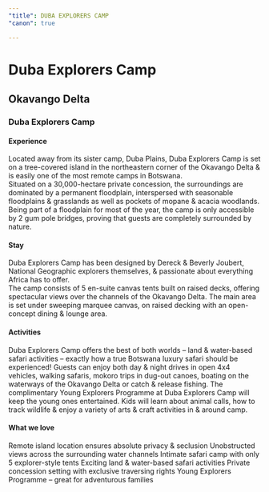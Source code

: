 ```yaml
---
"title": DUBA EXPLORERS CAMP
"canon": true

---
```


# Duba Explorers Camp
## Okavango Delta
### Duba Explorers Camp

#### Experience
Located away from its sister camp, Duba Plains, Duba Explorers Camp is set on a tree-covered island in the northeastern corner of the Okavango Delta &amp; is easily one of the most remote camps in Botswana.  
Situated on a 30,000-hectare private concession, the surroundings are dominated by a permanent floodplain, interspersed with seasonable floodplains &amp; grasslands as well as pockets of mopane &amp; acacia woodlands.
Being part of a floodplain for most of the year, the camp is only accessible by 2 gum pole bridges, proving that guests are completely surrounded by nature.

#### Stay
Duba Explorers Camp has been designed by Dereck &amp; Beverly Joubert, National Geographic explorers themselves, &amp; passionate about everything Africa has to offer.  
The camp consists of 5 en-suite canvas tents built on raised decks, offering spectacular views over the channels of the Okavango Delta.
The main area is set under sweeping marquee canvas, on raised decking with an open-concept dining &amp; lounge area.

#### Activities
Duba Explorers Camp offers the best of both worlds – land &amp; water-based safari activities – exactly how a true Botswana luxury safari should be experienced!
Guests can enjoy both day &amp; night drives in open 4x4 vehicles, walking safaris, mokoro trips in dug-out canoes, boating on the waterways of the Okavango Delta or catch &amp; release fishing.
The complimentary Young Explorers Programme at Duba Explorers Camp will keep the young ones entertained.  Kids will learn about animal calls, how to track wildlife &amp; enjoy a variety of arts &amp; craft activities in &amp; around camp.


#### What we love
Remote island location ensures absolute privacy &amp; seclusion
Unobstructed views across the surrounding water channels
Intimate safari camp with only 5 explorer-style tents
Exciting land &amp; water-based safari activities
Private concession setting with exclusive traversing rights
Young Explorers Programme – great for adventurous families